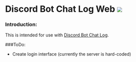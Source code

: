 # Discord Bot Chat Log Web ![](https://img.shields.io/badge/Python-3.4-3572A5.svg?style=plastic)

### Introduction:
This is intended for use with [Discord Bot Chat Log](https://github.com/TundraFizz/dbot-chat-log).

###ToDo:
 * Create login interface (currently the server is hard-coded)
